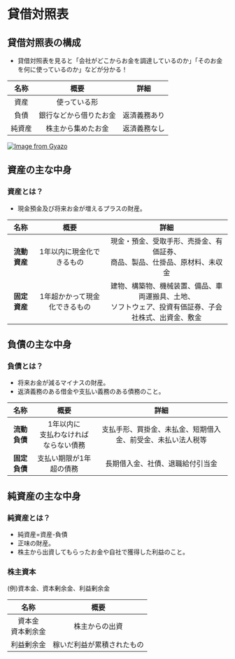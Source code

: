 # 貸借対照表  
## 貸借対照表の構成  
* 貸借対照表を見ると「会社がどこからお金を調達しているのか」「そのお金を何に使っているのか」などが分かる！  

|名称|概要|詳細|
|:--:|:--:|:--:|
|資産|使っている形||
|負債|銀行などから借りたお金|返済義務あり|
|純資産|株主から集めたお金|返済義務なし|


[![Image from Gyazo](https://i.gyazo.com/cc1f401a34c02378fc3c4bd579005b46.png)](https://gyazo.com/cc1f401a34c02378fc3c4bd579005b46)

## 資産の主な中身  
### 資産とは？  
* 現金預金及び将来お金が増えるプラスの財産。  

|名称|概要|詳細|
|:--:|:--:|:--:|
|**流動資産**|1年以内に現金化できるもの|現金・預金、受取手形、売掛金、有価証券、<br>商品、製品、仕掛品、原材料、未収金|
|**固定資産**|1年超かかって現金化できるもの|建物、構築物、機械装置、備品、車両運搬具、土地、<br>ソフトウェア、投資有価証券、子会社株式、出資金、敷金|

## 負債の主な中身  
### 負債とは？  
* 将来お金が減るマイナスの財産。  
* 返済義務のある借金や支払い義務のある債務のこと。  

|名称|概要|詳細|
|:--:|:--:|:--:|
|**流動負債**|1年以内に<br>支払わなければならない債務|支払手形、買掛金、未払金、短期借入金、前受金、未払い法人税等|
|**固定負債**|支払い期限が1年超の債務|長期借入金、社債、退職給付引当金|

## 純資産の主な中身  
### 純資産とは？  
* 純資産=資産-負債    
* 正味の財産。  
* 株主から出資してもらったお金や自社で獲得した利益のこと。   

### 株主資本  
(例)資本金、資本剰余金、利益剰余金  

|名称|概要|
|:--:|:--:|
|資本金<br>資本剰余金|株主からの出資|
|利益剰余金|稼いだ利益が累積されたもの|





